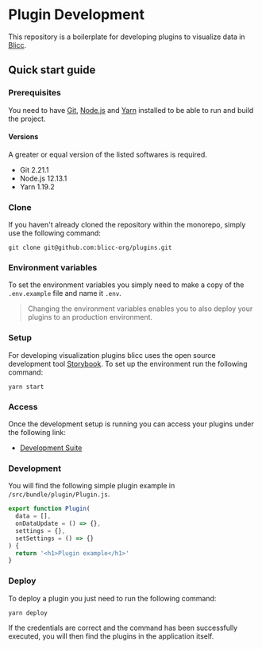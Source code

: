 # Plugin Development

This repository is a boilerplate for developing plugins to visualize data in [Blicc](https://blicc.org). 

## Quick start guide

### Prerequisites
You need to have [Git](https://git-scm.com/downloads), 
[Node.js](https://nodejs.org/en/download/) and [Yarn](https://classic.yarnpkg.com/en/docs/install) installed to be able to run and build the project.

#### Versions
A greater or equal version of the listed softwares is required.
* Git 2.21.1
* Node.js 12.13.1
* Yarn 1.19.2
### Clone
If you haven't already cloned the repository within the monorepo, simply use the following command:

    git clone git@github.com:blicc-org/plugins.git

### Environment variables
To set the environment variables you simply need to make a copy of the `.env.example`
file and name it `.env`.

> Changing the environment variables enables you to also deploy your plugins to an production environment.

### Setup
For developing visualization plugins blicc uses the open source development tool [Storybook](https://storybook.js.org/). To set up the environment run the following command: 

    yarn start

### Access
Once the development setup is running you can access your plugins under the following link:

* [Development Suite](http://localhost:9090)

### Development

You will find the following simple plugin example in `/src/bundle/plugin/Plugin.js`. 

```js
export function Plugin(
  data = [],
  onDataUpdate = () => {},
  settings = {},
  setSettings = () => {}
) {
  return '<h1>Plugin example</h1>'
}
```

### Deploy

To deploy a plugin you just need to run the following command:

    yarn deploy

If the credentials are correct and the command has been successfully executed, you will then find the plugins in the application itself.
